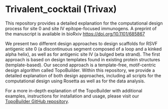 # Trivalent_cocktail (Trivax)
This repository provides a detailed explanation for the computational design process for site 0 and site IV epitope-focused immunogens. A preprint of the manuscript is available in bioRxiv https://doi.org/10.1101/685867 

We present two different design approaches to design scaffolds for RSVF antigenic site 0 (a discontinuous segment composed of a loop and a kinked alpha helix), as well as for antigenic site IV (a bulged beta strand). 
The first approach is based on design templates found in existing protein structures (template-based). Our second approach is a template-free, motif-centric design algorithm called TopoBuilder. Within this repository, we provide a detailed explanation of both design approaches, including all scripts for the computational design using Rosetta as well as for the data analysis. 

For a more in-depth explanation of the TopoBuilder with additional examples, instructions for installation and usage, please visit our [TopoBuilder GitHub repository](https://github.com/LPDI-EPFL/topobuilder/tree/releasepy2). 

